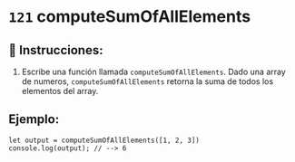 # `121` computeSumOfAllElements

## 📝 Instrucciones:

1. Escribe una función llamada `computeSumOfAllElements`. Dado una array de numeros, `computeSumOfAllElements` retorna la suma de todos los elementos del array.

## Ejemplo:

```Js
let output = computeSumOfAllElements([1, 2, 3])
console.log(output); // --> 6
```
